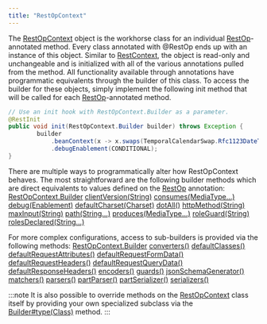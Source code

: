 ```yaml
---
title: "RestOpContext"
---
```


The [RestOpContext]({{API_DOCS}}/org/apache/juneau/rest/RestOpContext.html) object is the workhorse class for an individual [RestOp]({{API_DOCS}}/org/apache/juneau/rest/annotation/RestOp.html)-annotated method.
Every class annotated with @RestOp ends up with an instance of this object.
Similar to [RestContext]({{API_DOCS}}/org/apache/juneau/rest/RestContext.html), the object is read-only and unchangeable and is initialized with all of the various annotations pulled from the method.
All functionality available through annotations have programmatic equivalents through the builder of this class.
To access the builder for these objects, simply implement the following init method that will be called for each [RestOp]({{API_DOCS}}/org/apache/juneau/rest/annotation/RestOp.html)-annotated method.

```java
// Use an init hook with RestOpContext.Builder as a parameter.
@RestInit
public void init(RestOpContext.Builder builder) throws Exception {
        builder
            .beanContext(x -> x.swaps(TemporalCalendarSwap.Rfc1123DateTime.class))
            .debugEnablement(CONDITIONAL);
}
```


There are multiple ways to programmatically alter how RestOpContext behaves.
The most straightforward are the following builder methods which are direct equivalents to values defined on the [RestOp]({{API_DOCS}}/org/apache/juneau/rest/annotation/RestOp.html) annotation:
<tree>
<node-0><java-class>[RestOpContext.Builder]({{API_DOCS}}/org/apache/juneau/rest/RestOpContext/Builder.html)</java-class></node-0>
<node-1><java-method>[clientVersion(String)]({{API_DOCS}}/org/apache/juneau/rest/RestOpContext/Builder.html#clientVersion(String))</java-method></node-1>
<node-1><java-method>[consumes(MediaType...)]({{API_DOCS}}/org/apache/juneau/rest/RestOpContext/Builder.html#consumes(MediaType...))</java-method></node-1>
<node-1><java-method>[debug(Enablement)]({{API_DOCS}}/org/apache/juneau/rest/RestOpContext/Builder.html#debug(Enablement))</java-method></node-1>
<node-1><java-method>[defaultCharset(Charset)]({{API_DOCS}}/org/apache/juneau/rest/RestOpContext/Builder.html#defaultCharset(Charset))</java-method></node-1>
<node-1><java-method>[dotAll()]({{API_DOCS}}/org/apache/juneau/rest/RestOpContext/Builder.html#dotAll())</java-method></node-1>
<node-1><java-method>[httpMethod(String)]({{API_DOCS}}/org/apache/juneau/rest/RestOpContext/Builder.html#httpMethod(String))</java-method></node-1>
<node-1><java-method>[maxInput(String)]({{API_DOCS}}/org/apache/juneau/rest/RestOpContext/Builder.html#maxInput(String))</java-method></node-1>
<node-1><java-method>[path(String...)]({{API_DOCS}}/org/apache/juneau/rest/RestOpContext/Builder.html#path(String...))</java-method></node-1>
<node-1><java-method>[produces(MediaType...)]({{API_DOCS}}/org/apache/juneau/rest/RestOpContext/Builder.html#produces(MediaType...))</java-method></node-1>
<node-1><java-method>[roleGuard(String)]({{API_DOCS}}/org/apache/juneau/rest/RestOpContext/Builder.html#roleGuard(String))</java-method></node-1>
<node-1><java-method>[rolesDeclared(String...)]({{API_DOCS}}/org/apache/juneau/rest/RestOpContext/Builder.html#rolesDeclared(String...))</java-method></node-1>
</tree>

For more complex configurations, access to sub-builders is provided via the following methods:
<tree>
<node-0><java-class>[RestOpContext.Builder]({{API_DOCS}}/org/apache/juneau/rest/RestOpContext/Builder.html)</java-class></node-0>
<node-1><java-method>[converters()]({{API_DOCS}}/org/apache/juneau/rest/RestOpContext/Builder.html#converters())</java-method></node-1>
<node-1><java-method>[defaultClasses()]({{API_DOCS}}/org/apache/juneau/rest/RestOpContext/Builder.html#defaultClasses())</java-method></node-1>
<node-1><java-method>[defaultRequestAttributes()]({{API_DOCS}}/org/apache/juneau/rest/RestOpContext/Builder.html#defaultRequestAttributes())</java-method></node-1>
<node-1><java-method>[defaultRequestFormData()]({{API_DOCS}}/org/apache/juneau/rest/RestOpContext/Builder.html#defaultRequestFormData())</java-method></node-1>
<node-1><java-method>[defaultRequestHeaders()]({{API_DOCS}}/org/apache/juneau/rest/RestOpContext/Builder.html#defaultRequestHeaders())</java-method></node-1>
<node-1><java-method>[defaultRequestQueryData()]({{API_DOCS}}/org/apache/juneau/rest/RestOpContext/Builder.html#defaultRequestQueryData())</java-method></node-1>
<node-1><java-method>[defaultResponseHeaders()]({{API_DOCS}}/org/apache/juneau/rest/RestOpContext/Builder.html#defaultResponseHeaders())</java-method></node-1>
<node-1><java-method>[encoders()]({{API_DOCS}}/org/apache/juneau/rest/RestOpContext/Builder.html#encoders())</java-method></node-1>
<node-1><java-method>[guards()]({{API_DOCS}}/org/apache/juneau/rest/RestOpContext/Builder.html#guards())</java-method></node-1>
<node-1><java-method>[jsonSchemaGenerator()]({{API_DOCS}}/org/apache/juneau/rest/RestOpContext/Builder.html#jsonSchemaGenerator())</java-method></node-1>
<node-1><java-method>[matchers()]({{API_DOCS}}/org/apache/juneau/rest/RestOpContext/Builder.html#matchers())</java-method></node-1>
<node-1><java-method>[parsers()]({{API_DOCS}}/org/apache/juneau/rest/RestOpContext/Builder.html#parsers())</java-method></node-1>
<node-1><java-method>[partParser()]({{API_DOCS}}/org/apache/juneau/rest/RestOpContext/Builder.html#partParser())</java-method></node-1>
<node-1><java-method>[partSerializer()]({{API_DOCS}}/org/apache/juneau/rest/RestOpContext/Builder.html#partSerializer())</java-method></node-1>
<node-1><java-method>[serializers()]({{API_DOCS}}/org/apache/juneau/rest/RestOpContext/Builder.html#serializers())</java-method></node-1>
</tree>


:::note
It is also possible to override methods on the [RestOpContext]({{API_DOCS}}/org/apache/juneau/rest/RestOpContext.html) class itself by providing your own specialized subclass via the
[Builder#type(Class)]({{API_DOCS}}/org/apache/juneau/rest/RestOpContext/Builder.html#type(Class)) method.
:::
